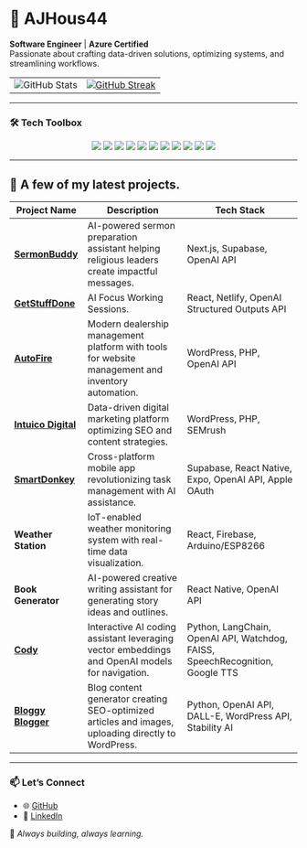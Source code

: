 

# 🌟 AJHous44 
**Software Engineer** | **Azure Certified**  
Passionate about crafting data-driven solutions, optimizing systems, and streamlining workflows.

<!-- GitHub Stats and Streak Side-by-Side -->
<table>
  <tr>
    <td>
      <img src="https://github-readme-stats.vercel.app/api?username=ajhous44&show_icons=true&theme=dark" alt="GitHub Stats" />
    </td>
    <td>
      <a href="https://git.io/streak-stats">
        <img src="https://streak-stats.demolab.com?user=ajhous44&theme=dark" alt="GitHub Streak" />
      </a>
    </td>
  </tr>
</table>

---

### 🛠 **Tech Toolbox**  
<p align="center">
  <img src="https://img.shields.io/badge/-Next.js-black?style=flat-square&logo=next.js&logoColor=white">
  <img src="https://img.shields.io/badge/-React_Native-blue?style=flat-square&logo=react&logoColor=white">
  <img src="https://img.shields.io/badge/-WordPress-blue?style=flat-square&logo=wordpress&logoColor=white">
  <img src="https://img.shields.io/badge/-Supabase-3ECF8E?style=flat-square&logo=supabase&logoColor=white">
  <img src="https://img.shields.io/badge/-Azure-0078D4?style=flat-square&logo=microsoftazure&logoColor=white">
  <img src="https://img.shields.io/badge/-AWS-FF9900?style=flat-square&logo=amazonaws&logoColor=white">
  <img src="https://img.shields.io/badge/-OpenAI_API-black?style=flat-square&logo=openai&logoColor=white">
  <img src="https://img.shields.io/badge/-DALL--E-green?style=flat-square&logo=openai&logoColor=white">
  <img src="https://img.shields.io/badge/-LangChain-orange?style=flat-square">
  <img src="https://img.shields.io/badge/-Python-blue?style=flat-square&logo=python&logoColor=white">
  <img src="https://img.shields.io/badge/-PHP-777BB4?style=flat-square&logo=php&logoColor=white">
</p>


---

## 🌟 **A few of my latest projects.**  
| Project Name       | Description                                                                                      | Tech Stack                                                                                     |
|--------------------|--------------------------------------------------------------------------------------------------|-----------------------------------------------------------------------------------------------|
| [**SermonBuddy**](https://sermonbuddy.ai)    | AI-powered sermon preparation assistant helping religious leaders create impactful messages.     | Next.js, Supabase, OpenAI API                                                                 |
| [**GetStuffDone**](https://getstuffdoneai.netlify.app/)   | AI Focus Working Sessions.                                            | React, Netlify, OpenAI Structured Outputs API                                                                   |
| [**AutoFire**](https://goautofire.com/)       | Modern dealership management platform with tools for website management and inventory automation.| WordPress, PHP, OpenAI API                                                                    |
| [**Intuico Digital**](https://intuicodigital.com)| Data-driven digital marketing platform optimizing SEO and content strategies.                     | WordPress, PHP, SEMrush                                                                       |
| [**SmartDonkey**](https://apps.apple.com/us/app/smartdonkey-gpt/id6642684697)    | Cross-platform mobile app revolutionizing task management with AI assistance.                    | Supabase, React Native, Expo, OpenAI API, Apple OAuth                                         |
| **Weather Station**| IoT-enabled weather monitoring system with real-time data visualization.                         | React, Firebase, Arduino/ESP8266                                                             |
| **Book Generator** | AI-powered creative writing assistant for generating story ideas and outlines.                   | React Native, OpenAI API                                                                      |
| [**Cody**](https://github.com/ajhous44/cody)           | Interactive AI coding assistant leveraging vector embeddings and OpenAI models for navigation.   | Python, LangChain, OpenAI API, Watchdog, FAISS, SpeechRecognition, Google TTS                 |
| [**Bloggy Blogger**](https://github.com/ajhous44/BloggyBlogger) | Blog content generator creating SEO-optimized articles and images, uploading directly to WordPress.| Python, OpenAI API, DALL-E, WordPress API, Stability AI                                       |

---

### 📫 **Let’s Connect**  
- 🌐 [GitHub](https://github.com/ajhous44)  
- 💼 [LinkedIn](https://linkedin.com/in/ajhous44)

🌟 _Always building, always learning._  
